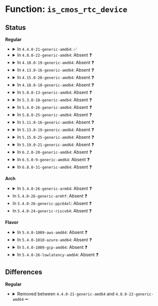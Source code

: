 # Function: <code>is_cmos_rtc_device</code>

## Status
<b>Regular</b>
<ul>
<li>
<details>
<summary>In <code>4.4.0-21-generic-amd64</code>: ✅</summary>

```c
int is_cmos_rtc_device(struct acpi_device * adev)
```

```json
{
  "name": "is_cmos_rtc_device",
  "collision_type": "Unique Static",
  "inline_type": "No",
  "funcs": [
    {
      "addr": 18446744071583597755,
      "name": "is_cmos_rtc_device",
      "external": false,
      "loc": "drivers/acpi/acpi_pnp.c:368",
      "file": "drivers/acpi/acpi_pnp.c",
      "inline": "seen, unknown",
      "caller_inline": [],
      "caller_func": [
        "drivers/acpi/acpi_pnp.c:acpi_is_pnp_device"
      ]
    }
  ],
  "symbols": [
    {
      "addr": 18446744071583597755,
      "name": "is_cmos_rtc_device",
      "section": ".text",
      "bind": "STB_LOCAL",
      "size": 138
    }
  ]
}
```
</details>
</li>
<li>
<details>
<summary>In <code>4.8.0-22-generic-amd64</code>: Absent ❓</summary>

```json
{
  "name": "is_cmos_rtc_device",
  "collision_type": "Unique Static",
  "inline_type": "Full",
  "funcs": [
    {
      "addr": 18446744071583920975,
      "name": "is_cmos_rtc_device",
      "external": false,
      "loc": "drivers/acpi/acpi_pnp.c:368",
      "file": "drivers/acpi/acpi_pnp.c",
      "inline": "not declared, inlined",
      "caller_inline": [
        "drivers/acpi/acpi_pnp.c:acpi_is_pnp_device"
      ],
      "caller_func": []
    }
  ],
  "symbols": []
}
```
</details>
</li>
<li>
<details>
<summary>In <code>4.10.0-19-generic-amd64</code>: Absent ❓</summary>

```json
{
  "name": "is_cmos_rtc_device",
  "collision_type": "Unique Static",
  "inline_type": "Full",
  "funcs": [
    {
      "addr": 18446744071584062007,
      "name": "is_cmos_rtc_device",
      "external": false,
      "loc": "drivers/acpi/acpi_pnp.c:368",
      "file": "drivers/acpi/acpi_pnp.c",
      "inline": "not declared, inlined",
      "caller_inline": [
        "drivers/acpi/acpi_pnp.c:acpi_is_pnp_device"
      ],
      "caller_func": []
    }
  ],
  "symbols": []
}
```
</details>
</li>
<li>
<details>
<summary>In <code>4.13.0-16-generic-amd64</code>: Absent ❓</summary>

```json
{
  "name": "is_cmos_rtc_device",
  "collision_type": "Unique Static",
  "inline_type": "Full",
  "funcs": [
    {
      "addr": 18446744071584123955,
      "name": "is_cmos_rtc_device",
      "external": false,
      "loc": "drivers/acpi/acpi_pnp.c:368",
      "file": "drivers/acpi/acpi_pnp.c",
      "inline": "not declared, inlined",
      "caller_inline": [
        "drivers/acpi/acpi_pnp.c:acpi_is_pnp_device"
      ],
      "caller_func": []
    }
  ],
  "symbols": []
}
```
</details>
</li>
<li>
<details>
<summary>In <code>4.15.0-20-generic-amd64</code>: Absent ❓</summary>

```json
{
  "name": "is_cmos_rtc_device",
  "collision_type": "Unique Static",
  "inline_type": "Full",
  "funcs": [
    {
      "addr": 18446744071584395283,
      "name": "is_cmos_rtc_device",
      "external": false,
      "loc": "drivers/acpi/acpi_pnp.c:368",
      "file": "drivers/acpi/acpi_pnp.c",
      "inline": "not declared, inlined",
      "caller_inline": [
        "drivers/acpi/acpi_pnp.c:acpi_is_pnp_device"
      ],
      "caller_func": []
    }
  ],
  "symbols": []
}
```
</details>
</li>
<li>
<details>
<summary>In <code>4.18.0-10-generic-amd64</code>: Absent ❓</summary>

```json
{
  "name": "is_cmos_rtc_device",
  "collision_type": "Unique Static",
  "inline_type": "Full",
  "funcs": [
    {
      "addr": 18446744071584618066,
      "name": "is_cmos_rtc_device",
      "external": false,
      "loc": "drivers/acpi/acpi_pnp.c:368",
      "file": "drivers/acpi/acpi_pnp.c",
      "inline": "not declared, inlined",
      "caller_inline": [
        "drivers/acpi/acpi_pnp.c:acpi_is_pnp_device"
      ],
      "caller_func": []
    }
  ],
  "symbols": []
}
```
</details>
</li>
<li>
<details>
<summary>In <code>5.0.0-13-generic-amd64</code>: Absent ❓</summary>

```json
{
  "name": "is_cmos_rtc_device",
  "collision_type": "Unique Static",
  "inline_type": "Full",
  "funcs": [
    {
      "addr": 18446744071584716562,
      "name": "is_cmos_rtc_device",
      "external": false,
      "loc": "drivers/acpi/acpi_pnp.c:368",
      "file": "drivers/acpi/acpi_pnp.c",
      "inline": "not declared, inlined",
      "caller_inline": [
        "drivers/acpi/acpi_pnp.c:acpi_is_pnp_device"
      ],
      "caller_func": []
    }
  ],
  "symbols": []
}
```
</details>
</li>
<li>
<details>
<summary>In <code>5.3.0-18-generic-amd64</code>: Absent ❓</summary>

```json
{
  "name": "is_cmos_rtc_device",
  "collision_type": "Unique Static",
  "inline_type": "Full",
  "funcs": [
    {
      "addr": 18446744071584918386,
      "name": "is_cmos_rtc_device",
      "external": false,
      "loc": "drivers/acpi/acpi_pnp.c:365",
      "file": "drivers/acpi/acpi_pnp.c",
      "inline": "not declared, inlined",
      "caller_inline": [
        "drivers/acpi/acpi_pnp.c:acpi_is_pnp_device"
      ],
      "caller_func": []
    }
  ],
  "symbols": []
}
```
</details>
</li>
<li>
<details>
<summary>In <code>5.4.0-26-generic-amd64</code>: Absent ❓</summary>

```json
{
  "name": "is_cmos_rtc_device",
  "collision_type": "Unique Static",
  "inline_type": "Full",
  "funcs": [
    {
      "addr": 18446744071585054194,
      "name": "is_cmos_rtc_device",
      "external": false,
      "loc": "drivers/acpi/acpi_pnp.c:365",
      "file": "drivers/acpi/acpi_pnp.c",
      "inline": "not declared, inlined",
      "caller_inline": [
        "drivers/acpi/acpi_pnp.c:acpi_is_pnp_device"
      ],
      "caller_func": []
    }
  ],
  "symbols": []
}
```
</details>
</li>
<li>
<details>
<summary>In <code>5.8.0-25-generic-amd64</code>: Absent ❓</summary>

```json
{
  "name": "is_cmos_rtc_device",
  "collision_type": "Unique Static",
  "inline_type": "Full",
  "funcs": [
    {
      "addr": 18446744071585757330,
      "name": "is_cmos_rtc_device",
      "external": false,
      "loc": "drivers/acpi/acpi_pnp.c:365",
      "file": "drivers/acpi/acpi_pnp.c",
      "inline": "not declared, inlined",
      "caller_inline": [
        "drivers/acpi/acpi_pnp.c:acpi_is_pnp_device"
      ],
      "caller_func": []
    }
  ],
  "symbols": []
}
```
</details>
</li>
<li>
<details>
<summary>In <code>5.11.0-16-generic-amd64</code>: Absent ❓</summary>

```json
{
  "name": "is_cmos_rtc_device",
  "collision_type": "Unique Static",
  "inline_type": "Full",
  "funcs": [
    {
      "addr": 18446744071585876418,
      "name": "is_cmos_rtc_device",
      "external": false,
      "loc": "drivers/acpi/acpi_pnp.c:370",
      "file": "drivers/acpi/acpi_pnp.c",
      "inline": "not declared, inlined",
      "caller_inline": [
        "drivers/acpi/acpi_pnp.c:acpi_is_pnp_device"
      ],
      "caller_func": []
    }
  ],
  "symbols": []
}
```
</details>
</li>
<li>
<details>
<summary>In <code>5.13.0-19-generic-amd64</code>: Absent ❓</summary>

```json
{
  "name": "is_cmos_rtc_device",
  "collision_type": "Unique Static",
  "inline_type": "Full",
  "funcs": [
    {
      "addr": 18446744071585754098,
      "name": "is_cmos_rtc_device",
      "external": false,
      "loc": "drivers/acpi/acpi_pnp.c:370",
      "file": "drivers/acpi/acpi_pnp.c",
      "inline": "not declared, inlined",
      "caller_inline": [
        "drivers/acpi/acpi_pnp.c:acpi_is_pnp_device"
      ],
      "caller_func": []
    }
  ],
  "symbols": []
}
```
</details>
</li>
<li>
<details>
<summary>In <code>5.15.0-25-generic-amd64</code>: Absent ❓</summary>

```json
{
  "name": "is_cmos_rtc_device",
  "collision_type": "Unique Static",
  "inline_type": "Full",
  "funcs": [
    {
      "addr": 18446744071586236818,
      "name": "is_cmos_rtc_device",
      "external": false,
      "loc": "drivers/acpi/acpi_pnp.c:370",
      "file": "drivers/acpi/acpi_pnp.c",
      "inline": "not declared, inlined",
      "caller_inline": [
        "drivers/acpi/acpi_pnp.c:acpi_is_pnp_device"
      ],
      "caller_func": []
    }
  ],
  "symbols": []
}
```
</details>
</li>
<li>
<details>
<summary>In <code>5.19.0-21-generic-amd64</code>: Absent ❓</summary>

```json
{
  "name": "is_cmos_rtc_device",
  "collision_type": "Unique Static",
  "inline_type": "Full",
  "funcs": [
    {
      "addr": 18446744071587475618,
      "name": "is_cmos_rtc_device",
      "external": false,
      "loc": "drivers/acpi/acpi_pnp.c:368",
      "file": "drivers/acpi/acpi_pnp.c",
      "inline": "not declared, inlined",
      "caller_inline": [
        "drivers/acpi/acpi_pnp.c:acpi_is_pnp_device"
      ],
      "caller_func": []
    }
  ],
  "symbols": []
}
```
</details>
</li>
<li>
<details>
<summary>In <code>6.2.0-20-generic-amd64</code>: Absent ❓</summary>

```json
{
  "name": "is_cmos_rtc_device",
  "collision_type": "Unique Static",
  "inline_type": "Full",
  "funcs": [
    {
      "addr": 18446744071588743154,
      "name": "is_cmos_rtc_device",
      "external": false,
      "loc": "drivers/acpi/acpi_pnp.c:368",
      "file": "drivers/acpi/acpi_pnp.c",
      "inline": "not declared, inlined",
      "caller_inline": [
        "drivers/acpi/acpi_pnp.c:acpi_is_pnp_device"
      ],
      "caller_func": []
    }
  ],
  "symbols": []
}
```
</details>
</li>
<li>
<details>
<summary>In <code>6.5.0-9-generic-amd64</code>: Absent ❓</summary>

```json
{
  "name": "is_cmos_rtc_device",
  "collision_type": "Unique Static",
  "inline_type": "Full",
  "funcs": [
    {
      "addr": 18446744071589031202,
      "name": "is_cmos_rtc_device",
      "external": false,
      "loc": "drivers/acpi/acpi_pnp.c:380",
      "file": "drivers/acpi/acpi_pnp.c",
      "inline": "not declared, inlined",
      "caller_inline": [
        "drivers/acpi/acpi_pnp.c:acpi_is_pnp_device"
      ],
      "caller_func": []
    }
  ],
  "symbols": []
}
```
</details>
</li>
<li>
<details>
<summary>In <code>6.8.0-31-generic-amd64</code>: Absent ❓</summary>

```json
{
  "name": "is_cmos_rtc_device",
  "collision_type": "Unique Static",
  "inline_type": "Full",
  "funcs": [
    {
      "addr": 18446744071589335762,
      "name": "is_cmos_rtc_device",
      "external": false,
      "loc": "drivers/acpi/acpi_pnp.c:380",
      "file": "drivers/acpi/acpi_pnp.c",
      "inline": "not declared, inlined",
      "caller_inline": [
        "drivers/acpi/acpi_pnp.c:acpi_is_pnp_device"
      ],
      "caller_func": []
    }
  ],
  "symbols": []
}
```
</details>
</li>
</ul>
<b>Arch</b>
<ul>
<li>
<details>
<summary>In <code>5.4.0-26-generic-arm64</code>: Absent ❓</summary>

```json
{
  "name": "is_cmos_rtc_device",
  "collision_type": "Unique Static",
  "inline_type": "Full",
  "funcs": [
    {
      "addr": 18446603336497459948,
      "name": "is_cmos_rtc_device",
      "external": false,
      "loc": "drivers/acpi/acpi_pnp.c:365",
      "file": "drivers/acpi/acpi_pnp.c",
      "inline": "not declared, inlined",
      "caller_inline": [
        "drivers/acpi/acpi_pnp.c:acpi_is_pnp_device"
      ],
      "caller_func": []
    }
  ],
  "symbols": []
}
```
</details>
</li>
<li>
In <code>5.4.0-26-generic-armhf</code>: Absent ❓
</li>
<li>
In <code>5.4.0-26-generic-ppc64el</code>: Absent ❓
</li>
<li>
In <code>5.4.0-24-generic-riscv64</code>: Absent ❓
</li>
</ul>
<b>Flavor</b>
<ul>
<li>
<details>
<summary>In <code>5.4.0-1009-aws-amd64</code>: Absent ❓</summary>

```json
{
  "name": "is_cmos_rtc_device",
  "collision_type": "Unique Static",
  "inline_type": "Full",
  "funcs": [
    {
      "addr": 18446744071584985554,
      "name": "is_cmos_rtc_device",
      "external": false,
      "loc": "drivers/acpi/acpi_pnp.c:365",
      "file": "drivers/acpi/acpi_pnp.c",
      "inline": "not declared, inlined",
      "caller_inline": [
        "drivers/acpi/acpi_pnp.c:acpi_is_pnp_device"
      ],
      "caller_func": []
    }
  ],
  "symbols": []
}
```
</details>
</li>
<li>
<details>
<summary>In <code>5.4.0-1010-azure-amd64</code>: Absent ❓</summary>

```json
{
  "name": "is_cmos_rtc_device",
  "collision_type": "Unique Static",
  "inline_type": "Full",
  "funcs": [
    {
      "addr": 18446744071584901138,
      "name": "is_cmos_rtc_device",
      "external": false,
      "loc": "drivers/acpi/acpi_pnp.c:365",
      "file": "drivers/acpi/acpi_pnp.c",
      "inline": "not declared, inlined",
      "caller_inline": [
        "drivers/acpi/acpi_pnp.c:acpi_is_pnp_device"
      ],
      "caller_func": []
    }
  ],
  "symbols": []
}
```
</details>
</li>
<li>
<details>
<summary>In <code>5.4.0-1009-gcp-amd64</code>: Absent ❓</summary>

```json
{
  "name": "is_cmos_rtc_device",
  "collision_type": "Unique Static",
  "inline_type": "Full",
  "funcs": [
    {
      "addr": 18446744071585005778,
      "name": "is_cmos_rtc_device",
      "external": false,
      "loc": "drivers/acpi/acpi_pnp.c:365",
      "file": "drivers/acpi/acpi_pnp.c",
      "inline": "not declared, inlined",
      "caller_inline": [
        "drivers/acpi/acpi_pnp.c:acpi_is_pnp_device"
      ],
      "caller_func": []
    }
  ],
  "symbols": []
}
```
</details>
</li>
<li>
<details>
<summary>In <code>5.4.0-26-lowlatency-amd64</code>: Absent ❓</summary>

```json
{
  "name": "is_cmos_rtc_device",
  "collision_type": "Unique Static",
  "inline_type": "Full",
  "funcs": [
    {
      "addr": 18446744071585111954,
      "name": "is_cmos_rtc_device",
      "external": false,
      "loc": "drivers/acpi/acpi_pnp.c:365",
      "file": "drivers/acpi/acpi_pnp.c",
      "inline": "not declared, inlined",
      "caller_inline": [
        "drivers/acpi/acpi_pnp.c:acpi_is_pnp_device"
      ],
      "caller_func": []
    }
  ],
  "symbols": []
}
```
</details>
</li>
</ul>

## Differences
<b>Regular</b>
<ul>
<li>
<details>
<summary>Removed between <code>4.4.0-21-generic-amd64</code> and <code>4.8.0-22-generic-amd64</code> ➖</summary>

```c
int is_cmos_rtc_device(struct acpi_device * adev)
```
</details>
</li>
</ul>
